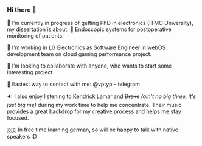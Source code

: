 ### Hi there 👋

🌱 I’m currently in progress of getting PhD in electronics (ITMO University), my dissertation is about:
      💊 Endoscopic systems for postoperative monitoring of patients

🔭 I'm working in LG Electronics as Software Engineer in webOS development team on cloud gaming performance project.

👯 I’m looking to collaborate with anyone, who wants to start some interesting project

📱 Easiest way to contact with me: @vptyp - telegram

🔉 I also enjoy listening to Kendrick Lamar and ~~Drake~~ _(ain't no big three, it's just big me)_ during my work time to help me concentrate. Their music provides a great backdrop for my creative process and helps me stay focused.

 🇩🇪 In free time learning german, so will be happy to talk with native speakers :D
 
<!--
**vptyp/vptyp** is a ✨ _special_ ✨ repository because its `README.md` (this file) appears on your GitHub profile.

Here are some ideas to get you started:

- 🔭 I’m currently working on ...
- 🌱 I’m currently learning ...
- 👯 I’m looking to collaborate on ...
- 🤔 I’m looking for help with ...
- 💬 Ask me about ...
- 📫 How to reach me: ...
- 😄 Pronouns: ...
- ⚡ Fun fact: ...
-->
